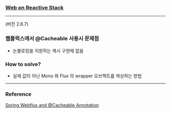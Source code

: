 ### [Web on Reactive Stack](https://docs.spring.io/spring-framework/docs/current/reference/html/web-reactive.html)

---

(버전 2.6.7)  
### 웹플럭스에서 @Cacheable 사용시 문제점
- 논블로킹을 지원하는 캐시 구현체 없음
### How to solve? 
- 실제 값이 아닌 Mono 와 Flux 의 wrapper 오브젝트를 캐싱하는 방법




---
### Reference  
[Spring Webflux and @Cacheable Annotation](https://www.baeldung.com/spring-webflux-cacheable)
